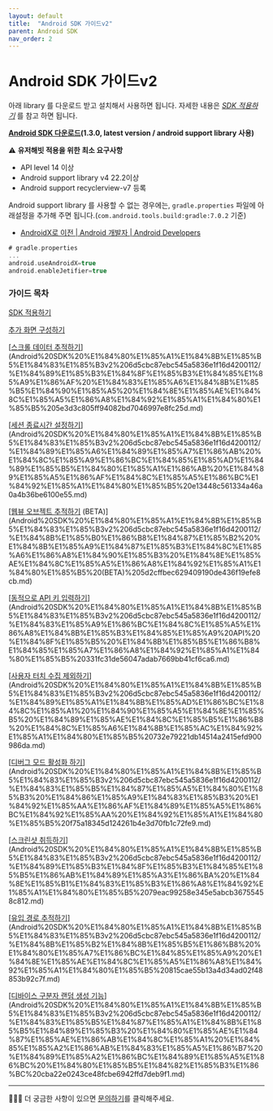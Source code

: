 ```yaml
---
layout: default
title:  "Android SDK 가이드v2"
parent: Android SDK
nav_order: 2
---
```


# Android SDK 가이드v2

아래 library 를 다운로드 받고 설치해서 사용하면 됩니다. 자세한 내용은 *[SDK 적용하기](Android%20SDK%20%E1%84%80%E1%85%A1%E1%84%8B%E1%85%B5%E1%84%83%E1%85%B3v2%206d5cbc87ebc545a5836e1f16d4200112/SDK%20%E1%84%8C%E1%85%A5%E1%86%A8%E1%84%8B%E1%85%AD%E1%86%BC%E1%84%92%E1%85%A1%E1%84%80%E1%85%B5%207bbdea6a1b84444a94079d421255922e.md)* 를 참고 하면 됩니다.

**[Android SDK 다운로드](https://s3-ap-northeast-1.amazonaws.com/userhabit-production/sdks/userhabitsdk_1.3.0.aar)(1.3.0, latest version / android support library 사용)**

⚠️ **유저해빗 적용을 위한 최소 요구사항**

- API level 14 이상
- Android support library v4 22.2이상
- Android support recyclerview-v7 등록

Android support library 를 사용할 수 없는 경우에는, `gradle.properties` 파일에 아래설정을 추가해 주면 됩니다.(`com.android.tools.build:gradle:7.0.2` 기준)

- [AndroidX로 이전 | Android 개발자 | Android Developers](https://developer.android.com/jetpack/androidx/migrate#migrate_an_existing_project_using_android_studio)

```groovy
# gradle.properties
...
android.useAndroidX=true
android.enableJetifier=true
```

### 가이드 목차

[SDK 적용하기](Android%20SDK%20%E1%84%80%E1%85%A1%E1%84%8B%E1%85%B5%E1%84%83%E1%85%B3v2%206d5cbc87ebc545a5836e1f16d4200112/SDK%20%E1%84%8C%E1%85%A5%E1%86%A8%E1%84%8B%E1%85%AD%E1%86%BC%E1%84%92%E1%85%A1%E1%84%80%E1%85%B5%207bbdea6a1b84444a94079d421255922e.md)

[추가 화면 구성하기](Android%20SDK%20%E1%84%80%E1%85%A1%E1%84%8B%E1%85%B5%E1%84%83%E1%85%B3v2%206d5cbc87ebc545a5836e1f16d4200112/%E1%84%8E%E1%85%AE%E1%84%80%E1%85%A1%20%E1%84%92%E1%85%AA%E1%84%86%E1%85%A7%E1%86%AB%20%E1%84%80%E1%85%AE%E1%84%89%E1%85%A5%E1%86%BC%E1%84%92%E1%85%A1%E1%84%80%E1%85%B5%20ac299807a357464b82f3d2f808eeb2a6.md)

[[스크롤 데이터 추적하기](http://userhabit.io/ko/documentations/sdk_android#g_android_scroll_data)](Android%20SDK%20%E1%84%80%E1%85%A1%E1%84%8B%E1%85%B5%E1%84%83%E1%85%B3v2%206d5cbc87ebc545a5836e1f16d4200112/%E1%84%89%E1%85%B3%E1%84%8F%E1%85%B3%E1%84%85%E1%85%A9%E1%86%AF%20%E1%84%83%E1%85%A6%E1%84%8B%E1%85%B5%E1%84%90%E1%85%A5%20%E1%84%8E%E1%85%AE%E1%84%8C%E1%85%A5%E1%86%A8%E1%84%92%E1%85%A1%E1%84%80%E1%85%B5%205e3d3c805ff94082bd7046997e8fc25d.md)

[[세션 종료시간 설정하기](http://userhabit.io/ko/documentations/sdk_android#g_android_quit_time)](Android%20SDK%20%E1%84%80%E1%85%A1%E1%84%8B%E1%85%B5%E1%84%83%E1%85%B3v2%206d5cbc87ebc545a5836e1f16d4200112/%E1%84%89%E1%85%A6%E1%84%89%E1%85%A7%E1%86%AB%20%E1%84%8C%E1%85%A9%E1%86%BC%E1%84%85%E1%85%AD%E1%84%89%E1%85%B5%E1%84%80%E1%85%A1%E1%86%AB%20%E1%84%89%E1%85%A5%E1%86%AF%E1%84%8C%E1%85%A5%E1%86%BC%E1%84%92%E1%85%A1%E1%84%80%E1%85%B5%20e13448c561334a46a0a4b36be6100e55.md)

[[웹뷰 오브젝트 추적하기](http://userhabit.io/ko/documentations/sdk_android#g_android_tracking_webview) (BETA)](Android%20SDK%20%E1%84%80%E1%85%A1%E1%84%8B%E1%85%B5%E1%84%83%E1%85%B3v2%206d5cbc87ebc545a5836e1f16d4200112/%E1%84%8B%E1%85%B0%E1%86%B8%E1%84%87%E1%85%B2%20%E1%84%8B%E1%85%A9%E1%84%87%E1%85%B3%E1%84%8C%E1%85%A6%E1%86%A8%E1%84%90%E1%85%B3%20%E1%84%8E%E1%85%AE%E1%84%8C%E1%85%A5%E1%86%A8%E1%84%92%E1%85%A1%E1%84%80%E1%85%B5%20(BETA)%205d2cffbec629409190de436f19efe8cb.md)

[[동적으로 API 키 입력하기](http://userhabit.io/ko/documentations/sdk_android#g_android_api)](Android%20SDK%20%E1%84%80%E1%85%A1%E1%84%8B%E1%85%B5%E1%84%83%E1%85%B3v2%206d5cbc87ebc545a5836e1f16d4200112/%E1%84%83%E1%85%A9%E1%86%BC%E1%84%8C%E1%85%A5%E1%86%A8%E1%84%8B%E1%85%B3%E1%84%85%E1%85%A9%20API%20%E1%84%8F%E1%85%B5%20%E1%84%8B%E1%85%B5%E1%86%B8%E1%84%85%E1%85%A7%E1%86%A8%E1%84%92%E1%85%A1%E1%84%80%E1%85%B5%20331fc31de56047adab7669bb41cf6ca6.md)

[[사용자 터치 수집 제외하기](http://userhabit.io/ko/documentations/sdk_android#g_android_touch)](Android%20SDK%20%E1%84%80%E1%85%A1%E1%84%8B%E1%85%B5%E1%84%83%E1%85%B3v2%206d5cbc87ebc545a5836e1f16d4200112/%E1%84%89%E1%85%A1%E1%84%8B%E1%85%AD%E1%86%BC%E1%84%8C%E1%85%A1%20%E1%84%90%E1%85%A5%E1%84%8E%E1%85%B5%20%E1%84%89%E1%85%AE%E1%84%8C%E1%85%B5%E1%86%B8%20%E1%84%8C%E1%85%A6%E1%84%8B%E1%85%AC%E1%84%92%E1%85%A1%E1%84%80%E1%85%B5%20732e79221db14514a2415efd900986da.md)

[[디버그 모드 활성화 하기](http://userhabit.io/ko/documentations/sdk_android#g_android_debug)](Android%20SDK%20%E1%84%80%E1%85%A1%E1%84%8B%E1%85%B5%E1%84%83%E1%85%B3v2%206d5cbc87ebc545a5836e1f16d4200112/%E1%84%83%E1%85%B5%E1%84%87%E1%85%A5%E1%84%80%E1%85%B3%20%E1%84%86%E1%85%A9%E1%84%83%E1%85%B3%20%E1%84%92%E1%85%AA%E1%86%AF%E1%84%89%E1%85%A5%E1%86%BC%E1%84%92%E1%85%AA%20%E1%84%92%E1%85%A1%E1%84%80%E1%85%B5%20f75a18345d124261b4e3d70fb1c72fe9.md)

[[스크린샷 취득하기](http://userhabit.io/ko/documentations/sdk_android#g_android_screen)](Android%20SDK%20%E1%84%80%E1%85%A1%E1%84%8B%E1%85%B5%E1%84%83%E1%85%B3v2%206d5cbc87ebc545a5836e1f16d4200112/%E1%84%89%E1%85%B3%E1%84%8F%E1%85%B3%E1%84%85%E1%85%B5%E1%86%AB%E1%84%89%E1%85%A3%E1%86%BA%20%E1%84%8E%E1%85%B1%E1%84%83%E1%85%B3%E1%86%A8%E1%84%92%E1%85%A1%E1%84%80%E1%85%B5%2079eac99258e345e5abcb36755458c812.md)

[[유입 경로 추적하기](http://userhabit.io/ko/documentations/sdk_android#g_android_tracing)](Android%20SDK%20%E1%84%80%E1%85%A1%E1%84%8B%E1%85%B5%E1%84%83%E1%85%B3v2%206d5cbc87ebc545a5836e1f16d4200112/%E1%84%8B%E1%85%B2%E1%84%8B%E1%85%B5%E1%86%B8%20%E1%84%80%E1%85%A7%E1%86%BC%E1%84%85%E1%85%A9%20%E1%84%8E%E1%85%AE%E1%84%8C%E1%85%A5%E1%86%A8%E1%84%92%E1%85%A1%E1%84%80%E1%85%B5%20815cae55b13a4d34ad02f48853b92c7f.md)

[[디바이스 구분자 랜덤 생성 기능](http://userhabit.io/ko/documentations/sdk_android#g_android_rd_device)](Android%20SDK%20%E1%84%80%E1%85%A1%E1%84%8B%E1%85%B5%E1%84%83%E1%85%B3v2%206d5cbc87ebc545a5836e1f16d4200112/%E1%84%83%E1%85%B5%E1%84%87%E1%85%A1%E1%84%8B%E1%85%B5%E1%84%89%E1%85%B3%20%E1%84%80%E1%85%AE%E1%84%87%E1%85%AE%E1%86%AB%E1%84%8C%E1%85%A1%20%E1%84%85%E1%85%A2%E1%86%AB%E1%84%83%E1%85%A5%E1%86%B7%20%E1%84%89%E1%85%A2%E1%86%BC%E1%84%89%E1%85%A5%E1%86%BC%20%E1%84%80%E1%85%B5%E1%84%82%E1%85%B3%E1%86%BC%20cba22e0243ce48fcbe6942ffd7deb9f1.md)

---

🙋🏻‍♂️ 더 궁금한 사항이 있으면 [문의하기](http://userhabit.io/contact_us)를 클릭해주세요.
